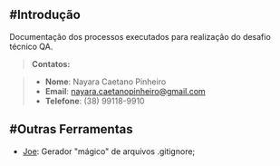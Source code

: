 #Introdução
-------------
Documentação dos processos executados para realização do desafio técnico QA.

> **Contatos:**

>  - **Nome**: Nayara Caetano Pinheiro
>  - **Email**: nayara.caetanopinheiro@gmail.com
>  - **Telefone**: (38) 99118-9910


#Outras Ferramentas
-------------
- [Joe](https://github.com/karan/joe): Gerador "mágico" de arquivos .gitignore;